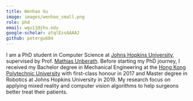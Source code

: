 ```yaml
---
title: Wenhao Gu
image: images/wenhao_small.png
role: phd
email: wgu11@jhu.edu
google-scholar: atqlEzsAAAAJ
github: petergu684
---
```


I am a PhD student in Computer Science at [Johns Hopkins University](https://www.jhu.edu/), supervised by Prof. [Mathias Unberath](https://mathiasunberath.github.io/). Before starting my PhD journey, I received my Bachelor degree in Mechanical Engineering at the [Hong Kong Polytechnic University](https://www.polyu.edu.hk/) with first-class honour in 2017 and Master degree in Robotics at Johns Hopkins University in 2019. My research focus on applying mixed reality and computer vision algorithms to help surgeons better treat their patients. 